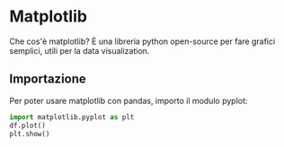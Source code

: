 # Matplotlib
Che cos'è matplotlib? È una libreria python open-source per fare grafici semplici, utili per la data visualization. 

## Importazione 
Per poter usare matplotlib con pandas, importo il modulo pyplot:
```python
import matplotlib.pyplot as plt
df.plot()
plt.show()
```